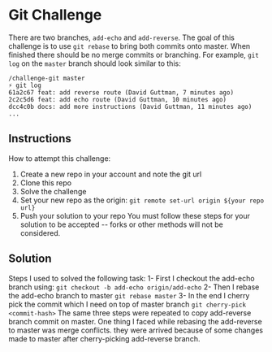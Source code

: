 # Git Challenge
There are two branches, `add-echo` and `add-reverse`. The goal of this challenge is to use `git rebase` to bring both commits onto master. When finished there should be no merge commits or branching. For example, `git log` on the `master` branch should look similar to this:
```
/challenge-git master
⚡ git log
61a2c67 feat: add reverse route (David Guttman, 7 minutes ago)
2c2c5d6 feat: add echo route (David Guttman, 10 minutes ago)
dcc4c0b docs: add more instructions (David Guttman, 11 minutes ago)
...
```
## Instructions
How to attempt this challenge:
1) Create a new repo in your account and note the git url
2) Clone this repo
3) Solve the challenge
4) Set your new repo as the origin: `git remote set-url origin ${your repo url}`
5) Push your solution to your repo
You must follow these steps for your solution to be accepted -- forks or other methods will not be considered.


## Solution
Steps I used to solved the following task:
1- First I checkout the add-echo branch using:
  ``` git checkout -b add-echo origin/add-echo ```
2- Then I rebase the add-echo branch to master
  ``` git rebase master ```
3- In the end I cherry pick the commit which I need on top of master branch
  ``` git cherry-pick <commit-hash> ```
The same three steps were repeated to copy add-reverse branch commit on master.
One thing I faced while rebasing the add-reverse to master was merge conflicts. they were arrived because of some changes made to master after cherry-picking add-reverse branch.
